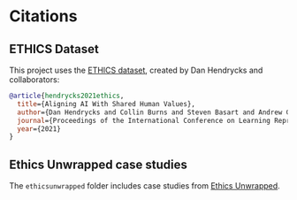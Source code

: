# Citations

## ETHICS Dataset

This project uses the [ETHICS dataset](https://huggingface.co/datasets/hendrycks/ethics), created by Dan Hendrycks and collaborators:

```bibtex
@article{hendrycks2021ethics,
  title={Aligning AI With Shared Human Values},
  author={Dan Hendrycks and Collin Burns and Steven Basart and Andrew Critch and Jerry Li and Dawn Song and Jacob Steinhardt},
  journal={Proceedings of the International Conference on Learning Representations (ICLR)},
  year={2021}
}
```

## Ethics Unwrapped case studies

The `ethicsunwrapped` folder includes case studies from [Ethics Unwrapped](https://ethicsunwrapped.utexas.edu/case-study).